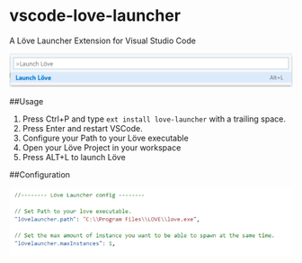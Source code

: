 # vscode-love-launcher
A Löve Launcher Extension for Visual Studio Code

![](https://raw.githubusercontent.com/JanWerder/vscode-love-launcher/master/assets/launch.png)

##Usage
1. Press Ctrl+P and type ```ext install love-launcher``` with a trailing space.
2. Press Enter and restart VSCode.
  3. Configure your Path to your Löve executable
3. Open your Löve Project in your workspace
4. Press ALT+L to launch Löve

##Configuration

![](https://raw.githubusercontent.com/JanWerder/vscode-love-launcher/master/assets/conf.png)
